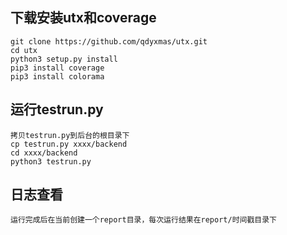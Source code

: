 ## 下载安装utx和coverage ##
	git clone https://github.com/qdyxmas/utx.git
	cd utx
	python3 setup.py install
	pip3 install coverage
	pip3 install colorama
## 运行testrun.py ##
	拷贝testrun.py到后台的根目录下
	cp testrun.py xxxx/backend
	cd xxxx/backend
	python3 testrun.py
## 日志查看 ##
	运行完成后在当前创建一个report目录，每次运行结果在report/时间戳目录下
